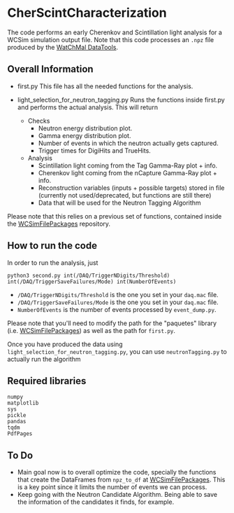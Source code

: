 # CherScintCharacterization

The code performs an early Cherenkov and Scintillation light analysis for a WCSim simulation output file.
Note that this code processes an `.npz` file produced by the [WatChMal DataTools](https://github.com/WatChMaL/DataTools).

## Overall Information
- first.py
This file has all the needed functions for the analysis.

- light_selection_for_neutron_tagging.py
Runs the functions inside first.py and performs the actual analysis. This will return
    - Checks
        - Neutron energy distribution plot.
        - Gamma energy distribution plot.
        - Number of events in which the neutron actually gets captured.
        - Trigger times for DigiHits and TrueHits.
    - Analysis
        - Scintillation light coming from the Tag Gamma-Ray plot + info.
        - Cherenkov light coming from the nCapture Gamma-Ray plot + info.
        - Reconstruction variables (inputs + possible targets) stored in file (currently not used/deprecated, but functions are still there)
        - Data that will be used for the Neutron Tagging Algorithm

Please note that this relies on a previous set of functions, contained inside the [WCSimFilePackages](https://github.com/DiegoCostas97/WCSimFilePackages) repository.

## How to run the code
In order to run the analysis, just 
```
python3 second.py int(/DAQ/TriggerNDigits/Threshold) int(/DAQ/TriggerSaveFailures/Mode) int(NumberOfEvents)
```

- `/DAQ/TriggerNDigits/Threshold` is the one you set in your `daq.mac` file.
- `/DAQ/TriggerSaveFailures/Mode` is the one you set in your `daq.mac` file.
- `NumberOfEvents` is the number of events processed by `event_dump.py`.

Please note that you'll need to modify the path for the "paquetes" library (i.e. [WCSimFilePackages](https://github.com/DiegoCostas97/WCSimFilePackages))
as well as the path for `first.py`.

Once you have produced the data using `light_selection_for_neutron_tagging.py`, you can use `neutronTagging.py` to actually run the algorithm

## Required libraries
```
numpy
matplotlib
sys
pickle
pandas
tqdm 
PdfPages
```

## To Do
- Main goal now is to overall optimize the code, specially the functions that create the DataFrames from `npz_to_df` at [WCSimFilePackages](https://github.com/DiegoCostas97/WCSimFilePackages). This is a key point since it limits the number of events we can process.
- Keep going with the Neutron Candidate Algorithm. Being able to save the information of the candidates it finds, for example.
